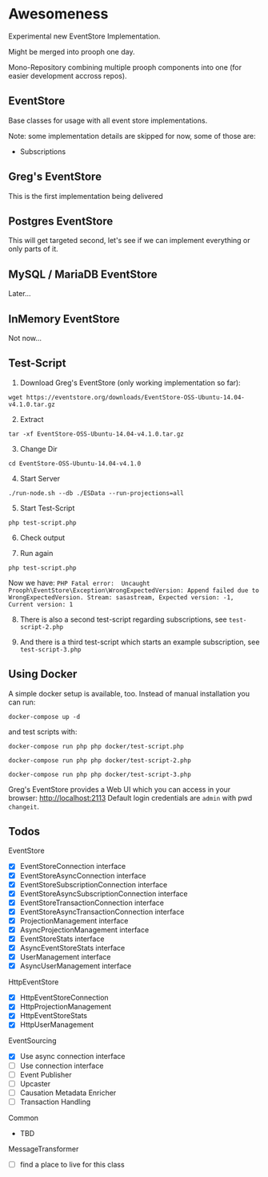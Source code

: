 # Awesomeness

Experimental new EventStore Implementation.

Might be merged into prooph one day.

Mono-Repository combining multiple prooph components into one (for easier development accross repos).

## EventStore

Base classes for usage with all event store implementations.

Note: some implementation details are skipped for now, some of those are:
- Subscriptions

## Greg's EventStore

This is the first implementation being delivered

## Postgres EventStore

This will get targeted second, let's see if we can implement everything or only parts of it.

## MySQL / MariaDB EventStore

Later...

## InMemory EventStore

Not now...

## Test-Script

1) Download Greg's EventStore (only working implementation so far):

`wget https://eventstore.org/downloads/EventStore-OSS-Ubuntu-14.04-v4.1.0.tar.gz`

2) Extract

`tar -xf EventStore-OSS-Ubuntu-14.04-v4.1.0.tar.gz`

3) Change Dir

`cd EventStore-OSS-Ubuntu-14.04-v4.1.0`

4) Start Server

`./run-node.sh --db ./ESData --run-projections=all`

5) Start Test-Script

`php test-script.php`

6) Check output

7) Run again

`php test-script.php`

Now we have: `PHP Fatal error:  Uncaught Prooph\EventStore\Exception\WrongExpectedVersion: Append failed due to WrongExpectedVersion. Stream: sasastream, Expected version: -1, Current version: 1`

8) There is also a second test-script regarding subscriptions, see `test-script-2.php`

9) And there is a third test-script which starts an example subscription, see  `test-script-3.php`

## Using Docker

A simple docker setup is available, too. Instead of manual installation you can run:

`docker-compose up -d`

and test scripts with:

`docker-compose run php php docker/test-script.php`

`docker-compose run php php docker/test-script-2.php`

`docker-compose run php php docker/test-script-3.php`

Greg's EventStore provides a Web UI which you can access in your browser: [http://localhost:2113](http://localhost:2113)
Default login credentials are `admin` with pwd `changeit`.

## Todos

EventStore

- [x] EventStoreConnection interface
- [x] EventStoreAsyncConnection interface
- [x] EventStoreSubscriptionConnection interface
- [x] EventStoreAsyncSubscriptionConnection interface
- [x] EventStoreTransactionConnection interface
- [x] EventStoreAsyncTransactionConnection interface
- [x] ProjectionManagement interface
- [x] AsyncProjectionManagement interface
- [x] EventStoreStats interface
- [x] AsyncEventStoreStats interface
- [x] UserManagement interface
- [x] AsyncUserManagement interface

HttpEventStore

- [x] HttpEventStoreConnection
- [x] HttpProjectionManagement
- [x] HttpEventStoreStats
- [x] HttpUserManagement

EventSourcing

- [x] Use async connection interface
- [ ] Use connection interface
- [ ] Event Publisher
- [ ] Upcaster
- [ ] Causation Metadata Enricher
- [ ] Transaction Handling

Common

- TBD

MessageTransformer

- [ ] find a place to live for this class
